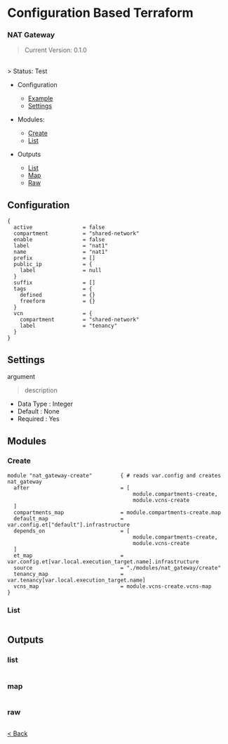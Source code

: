 # Configuration Based Terraform

### NAT Gateway

> Current Version: 0.1.0
</br>
> Status: Test

- Configuration
  - [Example](./nat_gateway.md#example)
  - [Settings](./nat_gateway.md#settings)

- Modules: 
  - [Create](./nat_gateway.md#create)
  - [List](./nat_gateway.md#list)

- Outputs
  - [List](./nat_gateway.md#list)
  - [Map](./nat_gateway.md#map)
  - [Raw](./nat_gateway.md#raw)

## Configuration

  ```
  {
    active                = false
    compartment           = "shared-network"
    enable                = false
    label                 = "nat1"
    name                  = "nat1"
    prefix                = []
    public_ip             = {
      label               = null
    }
    suffix                = []
    tags                  = {
      defined             = {}
      freeform            = {}
    }
    vcn                   = {
      compartment         = "shared-network"
      label               = "tenancy"
    }
  }
  ```


## Settings

  argument
  
  > description 

  - Data Type : Integer
  - Default   : None
  - Required  : Yes



## Modules

### Create

```
module "nat_gateway-create"         { # reads var.config and creates nat_gateway
  after                             = [
                                        module.compartments-create,
                                        module.vcns-create
  ]
  compartments_map                  = module.compartments-create.map
  default_map                       = var.config.et["default"].infrastructure
  depends_on                        = [
                                        module.compartments-create,
                                        module.vcns-create
  ]
  et_map                            = var.config.et[var.local.execution_target.name].infrastructure
  source                            = "./modules/nat_gateway/create"
  tenancy_map                       = var.tenancy[var.local.execution_target.name]
  vcns_map                          = module.vcns-create.vcns-map
}
```

### List

```
```

## Outputs

### list

```
```
### map

```
```

### raw

```
```
  
  [< Back](../README.md)